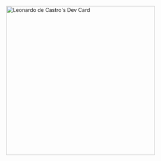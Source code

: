 <a href="https://app.daily.dev/lcastro3"><img src="https://api.daily.dev/devcards/0eebfc49a2024bcda9e16f3948559577.png?r=yve" width="400" alt="Leonardo de Castro's Dev Card"/></a>
